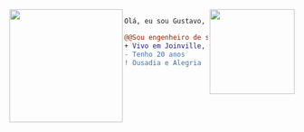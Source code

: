 <img align="right" height="150" src="https://media.giphy.com/media/vvcvtGPa4hSiN4TgeY/giphy.gif"/>
<img align="left" height="200" src="https://media.giphy.com/media/ao9DUiTKH60XS/giphy.gif"/>

```diff
Olá, eu sou Gustavo, mas pode me chamar de Flôr 💻.

@@Sou engenheiro de software no PicPay@@
+ Vivo em Joinville, Brasil 🇧🇷.
- Tenho 20 anos
! Ousadia e Alegria
```
